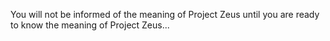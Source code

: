 You will not be informed of the meaning of Project Zeus until you are ready to know the meaning of Project Zeus...
